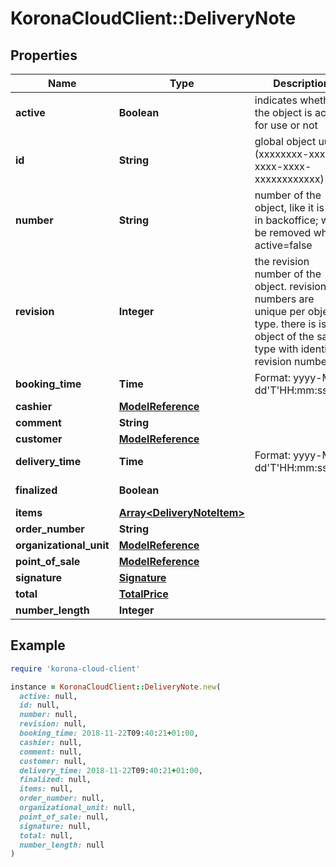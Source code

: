 # KoronaCloudClient::DeliveryNote

## Properties

| Name | Type | Description | Notes |
| ---- | ---- | ----------- | ----- |
| **active** | **Boolean** | indicates whether the object is active for use or not | [optional][readonly] |
| **id** | **String** | global object uuid (xxxxxxxx-xxxx-xxxx-xxxx-xxxxxxxxxxxx) | [optional] |
| **number** | **String** | number of the object, like it is set in backoffice; will be removed when active&#x3D;false | [optional] |
| **revision** | **Integer** | the revision number of the object. revision numbers are unique per object-type. there is is no object of the same type with identical revision numbers. | [optional][readonly] |
| **booking_time** | **Time** | Format: yyyy-MM-dd&#39;T&#39;HH:mm:ssXXX | [optional] |
| **cashier** | [**ModelReference**](ModelReference.md) |  | [optional] |
| **comment** | **String** |  | [optional] |
| **customer** | [**ModelReference**](ModelReference.md) |  | [optional] |
| **delivery_time** | **Time** | Format: yyyy-MM-dd&#39;T&#39;HH:mm:ssXXX | [optional] |
| **finalized** | **Boolean** |  | [optional][readonly] |
| **items** | [**Array&lt;DeliveryNoteItem&gt;**](DeliveryNoteItem.md) |  | [optional] |
| **order_number** | **String** |  | [optional] |
| **organizational_unit** | [**ModelReference**](ModelReference.md) |  | [optional] |
| **point_of_sale** | [**ModelReference**](ModelReference.md) |  | [optional] |
| **signature** | [**Signature**](Signature.md) |  | [optional] |
| **total** | [**TotalPrice**](TotalPrice.md) |  | [optional] |
| **number_length** | **Integer** |  | [optional] |

## Example

```ruby
require 'korona-cloud-client'

instance = KoronaCloudClient::DeliveryNote.new(
  active: null,
  id: null,
  number: null,
  revision: null,
  booking_time: 2018-11-22T09:40:21+01:00,
  cashier: null,
  comment: null,
  customer: null,
  delivery_time: 2018-11-22T09:40:21+01:00,
  finalized: null,
  items: null,
  order_number: null,
  organizational_unit: null,
  point_of_sale: null,
  signature: null,
  total: null,
  number_length: null
)
```

